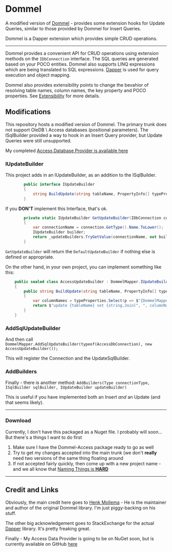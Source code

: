 # Dommel
A modified version of [Dommel](https://github.com/henkmollema/Dommel) - provides some extension hooks for Update Queries, 
similar to those provided by Dommel for Insert Queries.

Dommel is a Dapper extension which provides simple CRUD operations.

<hr>

Dommel provides a convenient API for CRUD operations using extension methods on the 
`IDbConnection` interface. The SQL queries are generated based on your POCO entities. 
Dommel also supports LINQ expressions which are being translated to SQL expressions. 
[Dapper](https://github.com/StackExchange/dapper-dot-net) is used for query execution 
and object mapping.

Dommel also provides extensibility points to change the bevahior of resolving table names, 
column names, the key property and POCO properties. 
See [Extensibility](https://github.com/henkmollema/Dommel#extensibility) for more details.

## Modifications

This repository hosts a modified version of Dommel. The primary trunk does not support 
OleDB \ Access databases (positional parameters). The ISqlBuilder provided a way to hook in
an Insert Query provider, but Update Queries were still unsupported.

My completed [Access Database Provider is available here](https://github.com/jmreynolds/Dommel-Access)

### IUpdateBuilder

This project adds in an IUpdateBuilder, as an addition to the ISqlBuilder.

```csharp
        public interface IUpdateBuilder
        {
            string BuildUpdate(string tableName, PropertyInfo[] typeProperties, PropertyInfo keyProperty);
        }
```

If you **DON'T** implement this Interface, that's ok. 

```csharp
        private static IUpdateBuilder GetUpdateBuilder(IDbConnection connection)
        {
            var connectionName = connection.GetType().Name.ToLower();
            IUpdateBuilder builder;
            return _updateBuilders.TryGetValue(connectionName, out builder) ? builder : new DefaultUpdateBuilder();
        }
```

`GetUpdateBuilder` will return the `DefaultUpdateBuilder` if nothing else is defined or appropriate.

On the other hand, in your own project, you can implement something like this:

```csharp
    public sealed class AccessUpdateBuilder : DommelMapper.IUpdateBuilder
    {
        public string BuildUpdate(string tableName, PropertyInfo[] typeProperties, PropertyInfo keyProperty)
        {
            var columnNames = typeProperties.Select(p => $"{DommelMapper.Resolvers.Column(p)} = ?{p.Name}?").ToArray();
            return $"update {tableName} set {string.Join(", ", columnNames)} where {DommelMapper.Resolvers.Column(keyProperty)} = ?{keyProperty.Name}?";
        }
    }
```

### AddSqlUpdateBuilder

And then call `DommelMapper.AddSqlUpdateBuilder(typeof(AccessDbConnection), new AccessUpdateBuilder());`

This will register the Connection and the UpdateSqlBuilder.

### AddBuilders

Finally - there is another method: `AddBuilders(Type connectionType, ISqlBuilder sqlBuilder, IUpdateBuilder updateBuilder)`

This is useful if you have implemented both an Insert *and* an Update (and that seems likely).

<hr>

### Download

Currently, I don't have this packaged as a Nuget file. 
I probably will soon... 
But there's a things I want to do first

1) Make sure I have the Dommel-Access package ready to go as well
2) Try to get my changes accepted into the main trunk 
(we don't **really** need two versions of the same thing floating around
3) If not accepted fairly quickly, then come up with a new project name - 
and we all know that [Naming Things is **HARD**](https://drupalize.me/blog/201301/naming-things-hard)

<hr>

## Credit and Links

Obviously, the main credit here goes 
to [Henk Mollema](https://github.com/henkmollema) - He is the maintainer 
and author of the original Dommel library.
I'm just piggy-backing on his stuff.

The other big acknowledgement goes to StackExchange for the 
actual [Dapper](https://github.com/StackExchange/dapper-dot-net) library.
It's pretty freaking great.

Finally - My Access Data Provider is going to be on NuGet soon, but is currently available on GitHub [here](https://github.com/jmreynolds/Dommel-Access)
